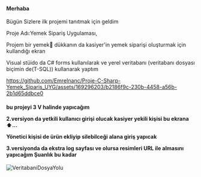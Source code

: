 <h4>
  Merhaba </h4>
  Bügün Sizlere ilk projemi tanıtmak için geldim 
  <p>Proje Adı:Yemek Sipariş Uygulaması,</p>
   </p>Projem bir yemek🍔 dükkanın da kasiyer'in yemek siparişi oluşturmak için  kullandığı ekran </p>
   <p>Visual stüido da C# forms kullanılarak ve yerel veritabanı (veritabanı dosyası biçimin de(T-SQL)) kullanarak yaptım </p>




https://github.com/EmreInanc/Proje-C-Sharp-Yemek_Siparis_UYG/assets/169296203/b2186f9c-230b-4458-a56b-2b1d65ddbce0


<h4>
  <p>
    bu projeyi 3 V halinde yapıcağım
    <p> 2.versiyon da yetkili kullanıcı girişi olucak kasiyer yekili kişisi bu ekrana ⬆︎...</p>
    <p> Yönetici kişisi de ürün ekliyip silebilceği alana giriş yapıcak</p>
    <p> 3.versiyonda da ekstra log sayfası ve olursa resimleri URL ile almasını yapıcağım
    Şuanlık bu kadar</p>
  </p>
</h4>

![VeritabaniDosyaYolu](https://github.com/EmreInanc/Proje-C-Sharp-Yemek_Siparis_UYG/assets/169296203/107a5913-5fdc-47b0-8c2e-f1b32704218f)
